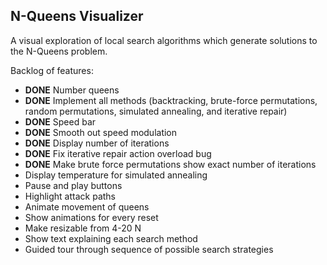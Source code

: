 ## N-Queens Visualizer

A visual exploration of local search algorithms which generate solutions to the N-Queens problem.

Backlog of features:
* **DONE** Number queens
* **DONE** Implement all methods (backtracking, brute-force permutations, random permutations, simulated annealing, and iterative repair)
* **DONE** Speed bar
* **DONE** Smooth out speed modulation
* **DONE** Display number of iterations
* **DONE** Fix iterative repair action overload bug
* **DONE** Make brute force permutations show exact number of iterations
* Display temperature for simulated annealing
* Pause and play buttons
* Highlight attack paths
* Animate movement of queens
* Show animations for every reset
* Make resizable from 4-20 N
* Show text explaining each search method
* Guided tour through sequence of possible search strategies
